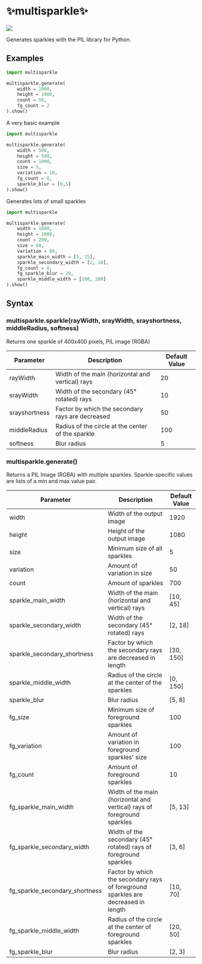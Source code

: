 # ✨multisparkle✨

![](https://raw.githubusercontent.com/sylveon-ari/multisparkle/main/multisparkle.png)

Generates sparkles with the PIL library for Python.

## Examples

```py
import multisparkle

multisparkle.generate(
    width = 1000,
    height = 1000,
    count = 50,
    fg_count = 2    
).show()
```
A very basic example

```py
import multisparkle

multisparkle.generate(
    width = 500,
    height = 500,
    count = 1000,
    size = 5,
    variation = 10,
    fg_count = 0,
    sparkle_blur = [0,5]
).show()
```
Generates lots of small sparkles

```py
import multisparkle

multisparkle.generate(
    width = 1000,
    height = 1000,
    count = 200,
    size = 60,
    variation = 80,
    sparkle_main_width = [5, 15],
    sparkle_secondary_width = [2, 10],
    fg_count = 0,
    fg_sparkle_blur = 20,
    sparkle_middle_width = [100, 200]
).show()
```

## Syntax

### multisparkle.sparkle(rayWidth, srayWidth, srayshortness, middleRadius, softness)

Returns one sparkle of 400x400 pixels, PIL image (RGBA)

| Parameter     | Description                                       | Default Value |
| ------------- | ------------------------------------------------- | ------------- |
| rayWidth      | Width of the main (horizontal and vertical) rays  | 20            |
| srayWidth     | Width of the secondary (45° rotated) rays         | 10            |
| srayshortness | Factor by which the secondary rays are decreased  | 50            |
| middleRadius  | Radius of the circle at the center of the sparkle | 100           |
| softness      | Blur radius                                       | 5             |

### multisparkle.generate()

Returns a PIL Image (RGBA) with multiple sparkles. Sparkle-specific values are lists of a min and max value pair.

| Parameter                         | Description                                                                       | Default Value |
| --------------------------------- | --------------------------------------------------------------------------------- | ------------- |
| width                             | Width of the output image                                                         | 1920          |
| height                            | Height of the output image                                                        | 1080          |
| size                              | Minimum size of all sparkles                                                      | 5             |
| variation                         | Amount of variation in size                                                       | 50            |
| count                             | Amount of sparkles                                                                | 700           |
| sparkle_main_width                | Width of the main (horizontal and vertical) rays                                  | [10, 45]      |
| sparkle_secondary_width           | Width of the secondary (45° rotated) rays                                         | [2, 18]       |
| sparkle_secondary_shortness       | Factor by which the secondary rays are decreased in length                        | [30, 150]     |
| sparkle_middle_width              | Radius of the circle at the center of the sparkles                                | [0, 150]      |
| sparkle_blur                      | Blur radius                                                                       | [5, 8]        |
| fg_size                           | Minimum size of foreground sparkles                                               | 100           |
| fg_variation                      | Amount of variation in foreground sparkles' size                                  | 100           |
| fg_count                          | Amount of foreground sparkles                                                     | 10            |
| fg_sparkle_main_width             | Width of the main (horizontal and vertical) rays of foreground sparkles           | [5, 13]       |
| fg_sparkle_secondary_width        | Width of the secondary (45° rotated) rays of foreground sparkles                  | [3, 6]        |
| fg_sparkle_secondary_shortness    | Factor by which the secondary rays of foreground sparkles are decreased in length | [10, 70]      |
| fg_sparkle_middle_width           | Radius of the circle at the center of foreground sparkles                         | [20, 50]      |
| fg_sparkle_blur                   | Blur radius                                                                       | [2, 3]        |

